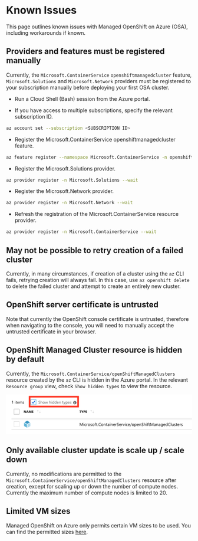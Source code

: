# Known Issues

This page outlines known issues with Managed OpenShift on Azure (OSA), including
workarounds if known.

## Providers and features must be registered manually

Currently, the `Microsoft.ContainerService` `openshiftmanagedcluster` feature, `Microsoft.Solutions` and `Microsoft.Network` providers must be registered to your subscription manually before deploying your first OSA cluster.

- Run a Cloud Shell (Bash) session from the Azure portal.

- If you have access to multiple subscriptions, specify the relevant
  subscription ID.

```bash
az account set --subscription <SUBSCRIPTION ID>
```

- Register the Microsoft.ContainerService openshiftmanagedcluster feature.

```bash
az feature register --namespace Microsoft.ContainerService -n openshiftmanagedcluster
```

- Register the Microsoft.Solutions provider.

```bash
az provider register -n Microsoft.Solutions --wait
```

- Register the Microsoft.Network provider.

```bash
az provider register -n Microsoft.Network --wait
```

- Refresh the registration of the Microsoft.ContainerService resource provider.

```bash
az provider register -n Microsoft.ContainerService --wait
```

## May not be possible to retry creation of a failed cluster

Currently, in many circumstances, if creation of a cluster using the `az` CLI
fails, retrying creation will always fail.  In this case, use `az openshift
delete` to delete the failed cluster and attempt to create an entirely new
cluster.

## OpenShift server certificate is untrusted

Note that currently the OpenShift console certificate is untrusted, therefore
when navigating to the console, you will need to manually accept the untrusted
certificate in your browser.

## OpenShift Managed Cluster resource is hidden by default

Currently, the `Microsoft.ContainerService/openShiftManagedClusters` resource
created by the `az` CLI is hidden in the Azure portal.  In the relevant
`Resource group` view, check `Show hidden types` to view the resource.

![Hidden Type](./media/OSA_Portal_HiddenType.png)

## Only available cluster update is scale up / scale down

Currently, no modifications are permitted to the
`Microsoft.ContainerService/openShiftManagedClusters` resource after creation,
except for scaling up or down the number of compute nodes.  Currently the
maximum number of compute nodes is limited to 20.

## Limited VM sizes

Managed OpenShift on Azure only permits certain VM sizes to be used.  You can
find the permitted sizes [here](./supported-resources.md#azure--vm-sizes).
